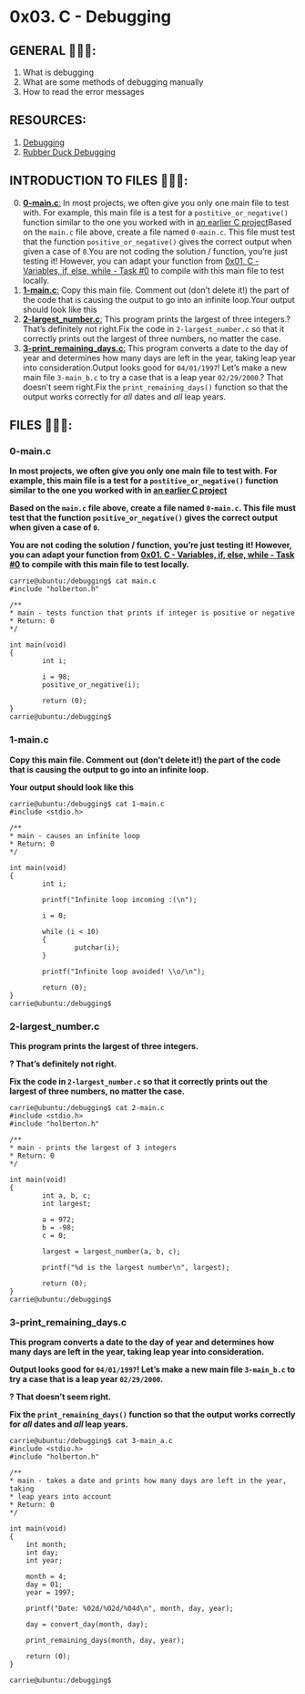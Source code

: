 # 0x03. C - Debugging

## GENERAL :open_book::open_book::open_book::

 <ol>
	<li>What is debugging</li>
	<li>What are some methods of debugging manually</li>
	<li>How to read the error messages</li>
</ol>

## RESOURCES:

 <ol>
	<li><a href="/rltoken/iADtJa-KkjYI56m-cQyWIw" title="Debugging" target="_blank">Debugging</a></li>
	<li><a href="/rltoken/sS_CVV32moC3tyEImNCvig" title="Rubber Duck Debugging" target="_blank">Rubber Duck Debugging</a></li>
</ol>

## INTRODUCTION TO FILES :closed_book::closed_book::closed_book::

0.	[**0-main.c**:](#0-mainc) In most projects, we often give you only one main file to test with. For example, this main file is a test for a <code>postitive_or_negative()</code> function similar to the one you worked with in <a href="/rltoken/oksQRX9MFUF8saGnlIKqYw" title="an earlier C project" target="_blank">an earlier C project</a>Based on the <code>main.c</code> file above, create a file named <code>0-main.c</code>. This file must test that the function <code>positive_or_negative()</code> gives the correct output when given a case of <code>0</code>.You are not coding the solution / function, you’re just testing it! However, you can adapt your function from <a href="/rltoken/oksQRX9MFUF8saGnlIKqYw" title="0x01. C - Variables, if, else, while - Task #0" target="_blank">0x01. C - Variables, if, else, while - Task #0</a> to compile with this main file to test locally.
1.	[**1-main.c**:](#1-mainc) Copy this main file. Comment out (don’t delete it!) the part of the code that is causing the output to go into an infinite loop.Your output should look like this
2.	[**2-largest_number.c**:](#2-largest_numberc) This program prints the largest of three integers.? That’s definitely not right.Fix the code in <code>2-largest_number.c</code> so that it correctly prints out the largest of three numbers, no matter the case.
3.	[**3-print_remaining_days.c**:](#3-print_remaining_daysc) This program converts a date to the day of year and determines how many days are left in the year, taking leap year into consideration.Output looks good for <code>04/01/1997</code>! Let’s make a new main file <code>3-main_b.c</code> to try a case that is a leap year <code>02/29/2000</code>.? That doesn’t seem right.Fix the <code>print_remaining_days()</code> function so that the output works correctly for <em>all</em> dates and <em>all</em> leap years.

## FILES :bookmark_tabs::bookmark_tabs::bookmark_tabs::

### 0-main.c

**<p>In most projects, we often give you only one main file to test with. For example, this main file is a test for a <code>postitive_or_negative()</code> function similar to the one you worked with in <a href="/rltoken/oksQRX9MFUF8saGnlIKqYw" title="an earlier C project" target="_blank">an earlier C project</a></p><p>Based on the <code>main.c</code> file above, create a file named <code>0-main.c</code>. This file must test that the function <code>positive_or_negative()</code> gives the correct output when given a case of <code>0</code>.</p><p>You are not coding the solution / function, you’re just testing it! However, you can adapt your function from <a href="/rltoken/oksQRX9MFUF8saGnlIKqYw" title="0x01. C - Variables, if, else, while - Task #0" target="_blank">0x01. C - Variables, if, else, while - Task #0</a> to compile with this main file to test locally.</p>**

<pre><code>carrie@ubuntu:/debugging$ cat main.c
#include "holberton.h"

/**
* main - tests function that prints if integer is positive or negative
* Return: 0
*/

int main(void)
{
        int i;

        i = 98;
        positive_or_negative(i);

        return (0);
}
carrie@ubuntu:/debugging$
</code></pre>

### 1-main.c

**<p>Copy this main file. Comment out (don’t delete it!) the part of the code that is causing the output to go into an infinite loop.</p><p>Your output should look like this</p>**

<pre><code>carrie@ubuntu:/debugging$ cat 1-main.c
#include &lt;stdio.h&gt;

/**
* main - causes an infinite loop
* Return: 0
*/

int main(void)
{
        int i;

        printf("Infinite loop incoming :(\n");

        i = 0;

        while (i &lt; 10)
        {
                putchar(i);
        }

        printf("Infinite loop avoided! \\o/\n");

        return (0);
}
carrie@ubuntu:/debugging$
</code></pre>

### 2-largest_number.c

**<p>This program prints the largest of three integers.</p><p>? That’s definitely not right.</p><p>Fix the code in <code>2-largest_number.c</code> so that it correctly prints out the largest of three numbers, no matter the case.</p>**

<pre><code>carrie@ubuntu:/debugging$ cat 2-main.c
#include &lt;stdio.h&gt;
#include "holberton.h"

/**
* main - prints the largest of 3 integers
* Return: 0
*/

int main(void)
{
        int a, b, c;
        int largest;

        a = 972;
        b = -98;
        c = 0;

        largest = largest_number(a, b, c);

        printf("%d is the largest number\n", largest);

        return (0);
}
carrie@ubuntu:/debugging$
</code></pre>

### 3-print_remaining_days.c

**<p>This program converts a date to the day of year and determines how many days are left in the year, taking leap year into consideration.</p><p>Output looks good for <code>04/01/1997</code>! Let’s make a new main file <code>3-main_b.c</code> to try a case that is a leap year <code>02/29/2000</code>.</p><p>? That doesn’t seem right.</p><p>Fix the <code>print_remaining_days()</code> function so that the output works correctly for <em>all</em> dates and <em>all</em> leap years.</p>**

<pre><code>carrie@ubuntu:/debugging$ cat 3-main_a.c
#include &lt;stdio.h&gt;
#include "holberton.h"

/**
* main - takes a date and prints how many days are left in the year, taking
* leap years into account
* Return: 0
*/

int main(void)
{
    int month;
    int day;
    int year;

    month = 4;
    day = 01;
    year = 1997;

    printf("Date: %02d/%02d/%04d\n", month, day, year);

    day = convert_day(month, day);

    print_remaining_days(month, day, year);

    return (0);
}

carrie@ubuntu:/debugging$
</code></pre>

